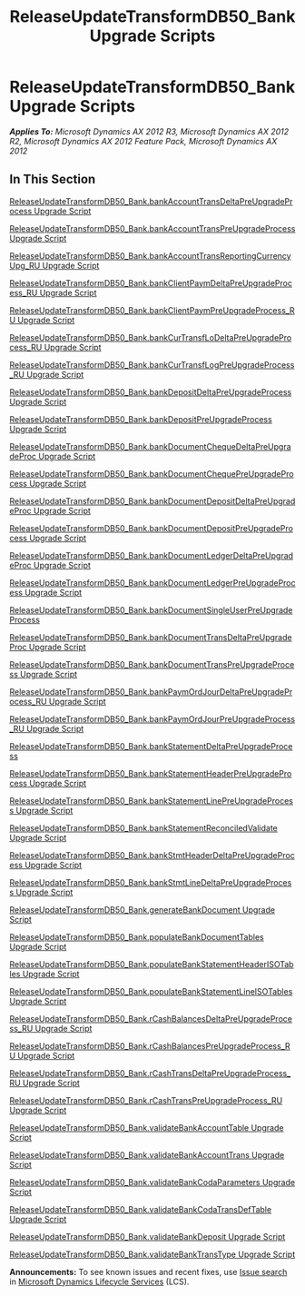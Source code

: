 ﻿---
title: ReleaseUpdateTransformDB50_Bank Upgrade Scripts
TOCTitle: ReleaseUpdateTransformDB50_Bank Upgrade Scripts
ms:assetid: 0a001db5-2acb-49ae-a76a-2bed70361b76
ms:mtpsurl: https://msdn.microsoft.com/en-us/library/JJ735607(v=AX.60)
ms:contentKeyID: 49706517
ms.date: 05/18/2015
mtps_version: v=AX.60
---

# ReleaseUpdateTransformDB50\_Bank Upgrade Scripts 


_**Applies To:** Microsoft Dynamics AX 2012 R3, Microsoft Dynamics AX 2012 R2, Microsoft Dynamics AX 2012 Feature Pack, Microsoft Dynamics AX 2012_

## In This Section

[ReleaseUpdateTransformDB50\_Bank.bankAccountTransDeltaPreUpgradeProcess Upgrade Script](releaseupdatetransformdb50-bank-bankaccounttransdeltapreupgradeprocess-upgrade-script.md)

[ReleaseUpdateTransformDB50\_Bank.bankAccountTransPreUpgradeProcess Upgrade Script](releaseupdatetransformdb50-bank-bankaccounttranspreupgradeprocess-upgrade-script.md)

[ReleaseUpdateTransformDB50\_Bank.bankAccountTransReportingCurrencyUpg\_RU Upgrade Script](releaseupdatetransformdb50-bank-bankaccounttransreportingcurrencyupg-ru-upgrade-script.md)

[ReleaseUpdateTransformDB50\_Bank.bankClientPaymDeltaPreUpgradeProcess\_RU Upgrade Script](releaseupdatetransformdb50-bank-bankclientpaymdeltapreupgradeprocess-ru-upgrade-script.md)

[ReleaseUpdateTransformDB50\_Bank.bankClientPaymPreUpgradeProcess\_RU Upgrade Script](releaseupdatetransformdb50-bank-bankclientpaympreupgradeprocess-ru-upgrade-script.md)

[ReleaseUpdateTransformDB50\_Bank.bankCurTransfLoDeltaPreUpgradeProcess\_RU Upgrade Script](releaseupdatetransformdb50-bank-bankcurtransflodeltapreupgradeprocess-ru-upgrade-script.md)

[ReleaseUpdateTransformDB50\_Bank.bankCurTransfLogPreUpgradeProcess\_RU Upgrade Script](releaseupdatetransformdb50-bank-bankcurtransflogpreupgradeprocess-ru-upgrade-script.md)

[ReleaseUpdateTransformDB50\_Bank.bankDepositDeltaPreUpgradeProcess Upgrade Script](releaseupdatetransformdb50-bank-bankdepositdeltapreupgradeprocess-upgrade-script.md)

[ReleaseUpdateTransformDB50\_Bank.bankDepositPreUpgradeProcess Upgrade Script](releaseupdatetransformdb50-bank-bankdepositpreupgradeprocess-upgrade-script.md)

[ReleaseUpdateTransformDB50\_Bank.bankDocumentChequeDeltaPreUpgradeProc Upgrade Script](releaseupdatetransformdb50-bank-bankdocumentchequedeltapreupgradeproc-upgrade-script.md)

[ReleaseUpdateTransformDB50\_Bank.bankDocumentChequePreUpgradeProcess Upgrade Script](releaseupdatetransformdb50-bank-bankdocumentchequepreupgradeprocess-upgrade-script.md)

[ReleaseUpdateTransformDB50\_Bank.bankDocumentDepositDeltaPreUpgradeProc Upgrade Script](releaseupdatetransformdb50-bank-bankdocumentdepositdeltapreupgradeproc-upgrade-script.md)

[ReleaseUpdateTransformDB50\_Bank.bankDocumentDepositPreUpgradeProcess Upgrade Script](releaseupdatetransformdb50-bank-bankdocumentdepositpreupgradeprocess-upgrade-script.md)

[ReleaseUpdateTransformDB50\_Bank.bankDocumentLedgerDeltaPreUpgradeProc Upgrade Script](releaseupdatetransformdb50-bank-bankdocumentledgerdeltapreupgradeproc-upgrade-script.md)

[ReleaseUpdateTransformDB50\_Bank.bankDocumentLedgerPreUpgradeProcess Upgrade Script](releaseupdatetransformdb50-bank-bankdocumentledgerpreupgradeprocess-upgrade-script.md)

[ReleaseUpdateTransformDB50\_Bank.bankDocumentSingleUserPreUpgradeProcess](releaseupdatetransformdb50-bank-bankdocumentsingleuserpreupgradeprocess.md)

[ReleaseUpdateTransformDB50\_Bank.bankDocumentTransDeltaPreUpgradeProc Upgrade Script](releaseupdatetransformdb50-bank-bankdocumenttransdeltapreupgradeproc-upgrade-script.md)

[ReleaseUpdateTransformDB50\_Bank.bankDocumentTransPreUpgradeProcess Upgrade Script](releaseupdatetransformdb50-bank-bankdocumenttranspreupgradeprocess-upgrade-script.md)

[ReleaseUpdateTransformDB50\_Bank.bankPaymOrdJourDeltaPreUpgradeProcess\_RU Upgrade Script](releaseupdatetransformdb50-bank-bankpaymordjourdeltapreupgradeprocess-ru-upgrade-script.md)

[ReleaseUpdateTransformDB50\_Bank.bankPaymOrdJourPreUpgradeProcess\_RU Upgrade Script](releaseupdatetransformdb50-bank-bankpaymordjourpreupgradeprocess-ru-upgrade-script.md)

[ReleaseUpdateTransformDB50\_Bank.bankStatementDeltaPreUpgradeProcess](releaseupdatetransformdb50-bank-bankstatementdeltapreupgradeprocess.md)

[ReleaseUpdateTransformDB50\_Bank.bankStatementHeaderPreUpgradeProcess Upgrade Script](releaseupdatetransformdb50-bank-bankstatementheaderpreupgradeprocess-upgrade-script.md)

[ReleaseUpdateTransformDB50\_Bank.bankStatementLinePreUpgradeProcess Upgrade Script](releaseupdatetransformdb50-bank-bankstatementlinepreupgradeprocess-upgrade-script.md)

[ReleaseUpdateTransformDB50\_Bank.bankStatementReconciledValidate Upgrade Script](releaseupdatetransformdb50-bank-bankstatementreconciledvalidate-upgrade-script.md)

[ReleaseUpdateTransformDB50\_Bank.bankStmtHeaderDeltaPreUpgradeProcess Upgrade Script](releaseupdatetransformdb50-bank-bankstmtheaderdeltapreupgradeprocess-upgrade-script.md)

[ReleaseUpdateTransformDB50\_Bank.bankStmtLineDeltaPreUpgradeProcess Upgrade Script](releaseupdatetransformdb50-bank-bankstmtlinedeltapreupgradeprocess-upgrade-script.md)

[ReleaseUpdateTransformDB50\_Bank.generateBankDocument Upgrade Script](releaseupdatetransformdb50-bank-generatebankdocument-upgrade-script.md)

[ReleaseUpdateTransformDB50\_Bank.populateBankDocumentTables Upgrade Script](releaseupdatetransformdb50-bank-populatebankdocumenttables-upgrade-script.md)

[ReleaseUpdateTransformDB50\_Bank.populateBankStatementHeaderISOTables Upgrade Script](releaseupdatetransformdb50-bank-populatebankstatementheaderisotables-upgrade-script.md)

[ReleaseUpdateTransformDB50\_Bank.populateBankStatementLineISOTables Upgrade Script](releaseupdatetransformdb50-bank-populatebankstatementlineisotables-upgrade-script.md)

[ReleaseUpdateTransformDB50\_Bank.rCashBalancesDeltaPreUpgradeProcess\_RU Upgrade Script](releaseupdatetransformdb50-bank-rcashbalancesdeltapreupgradeprocess-ru-upgrade-script.md)

[ReleaseUpdateTransformDB50\_Bank.rCashBalancesPreUpgradeProcess\_RU Upgrade Script](releaseupdatetransformdb50-bank-rcashbalancespreupgradeprocess-ru-upgrade-script.md)

[ReleaseUpdateTransformDB50\_Bank.rCashTransDeltaPreUpgradeProcess\_RU Upgrade Script](releaseupdatetransformdb50-bank-rcashtransdeltapreupgradeprocess-ru-upgrade-script.md)

[ReleaseUpdateTransformDB50\_Bank.rCashTransPreUpgradeProcess\_RU Upgrade Script](releaseupdatetransformdb50-bank-rcashtranspreupgradeprocess-ru-upgrade-script.md)

[ReleaseUpdateTransformDB50\_Bank.validateBankAccountTable Upgrade Script](releaseupdatetransformdb50-bank-validatebankaccounttable-upgrade-script.md)

[ReleaseUpdateTransformDB50\_Bank.validateBankAccountTrans Upgrade Script](releaseupdatetransformdb50-bank-validatebankaccounttrans-upgrade-script.md)

[ReleaseUpdateTransformDB50\_Bank.validateBankCodaParameters Upgrade Script](releaseupdatetransformdb50-bank-validatebankcodaparameters-upgrade-script.md)

[ReleaseUpdateTransformDB50\_Bank.validateBankCodaTransDefTable Upgrade Script](releaseupdatetransformdb50-bank-validatebankcodatransdeftable-upgrade-script.md)

[ReleaseUpdateTransformDB50\_Bank.validateBankDeposit Upgrade Script](releaseupdatetransformdb50-bank-validatebankdeposit-upgrade-script.md)

[ReleaseUpdateTransformDB50\_Bank.validateBankTransType Upgrade Script](releaseupdatetransformdb50-bank-validatebanktranstype-upgrade-script.md)

  
**Announcements:** To see known issues and recent fixes, use [Issue search](http://go.microsoft.com/fwlink/?linkid=389258) in [Microsoft Dynamics Lifecycle Services](http://go.microsoft.com/fwlink/?linkid=306505) (LCS).

